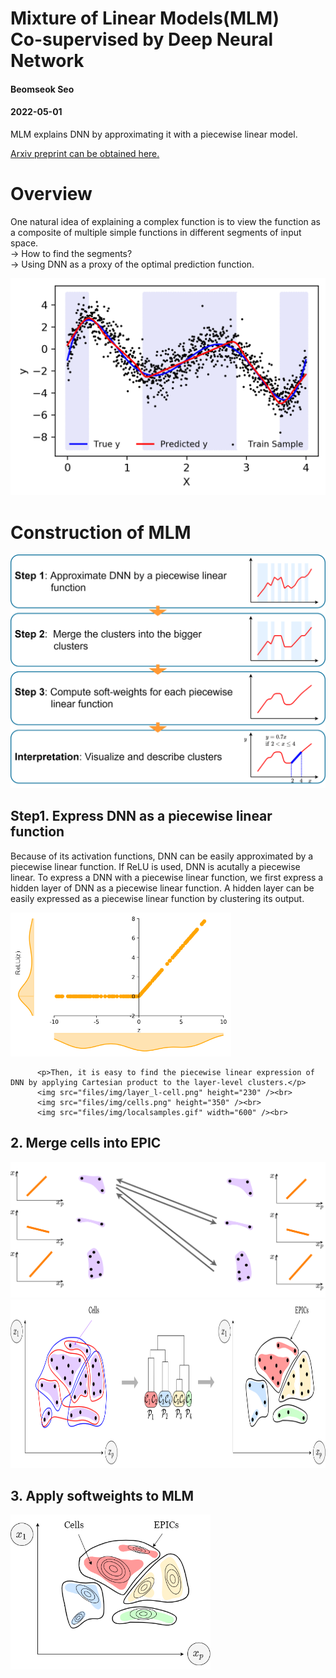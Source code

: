 # Mixture of Linear Models(MLM) <br> Co-supervised by Deep Neural Network
<h4 class="author">Beomseok Seo</h4>
<h4 class="date">2022-05-01</h4>

MLM explains DNN by approximating it with a piecewise linear model.

<a href="https://arxiv.org/abs/2108.04035">Arxiv preprint can be obtained here.</a>


<h1 class="title toc-ignore">Overview</h1>
<p>One natural idea of explaining a complex function is to view the function as a composite of multiple simple functions in different segments of input space.
<br>&rarr; How to find the segments?
<br>&rarr; Using DNN as a proxy of the optimal prediction function.</p>
<img src="files/img/example.png" alt="A toy example" width="600" />


<h1 class="title toc-ignore">Construction of MLM</h1>
<img src="files/img/steps_3.gif" width="600" />

<div id="step1" class="section level2">
<h2>Step1. Express DNN as a piecewise linear function</h2>
          <p> Because of its activation functions, DNN can be easily approximated by a piecewise linear function. If ReLU is used, DNN is acutally a piecewise linear.  To express a DNN with a piecewise linear function, we first express a hidden layer of DNN as a piecewise linear function. A hidden layer can be easily expressed as a piecewise linear function by clustering its output. </p>
          <img src="files/img/relu1.png" height="230" /><br>
                    
          <p>Then, it is easy to find the piecewise linear expression of DNN by applying Cartesian product to the layer-level clusters.</p>
          <img src="files/img/layer_l-cell.png" height="230" /><br>
          <img src="files/img/cells.png" height="350" /><br>
          <img src="files/img/localsamples.gif" width="600" /><br>
</div>          
<div id="step2" class="section level2">
<h2>2. Merge cells into EPIC</h2>
          <img src="files/img/pairwise_prediction.png" width="600" /><br>
          <img src="files/img/epic.png" height="270" /><br>
                    
</div>                    
<div id="step3" class="section level2">
<h2>3. Apply softweights to MLM</h2>
          <img src="files/img/softweights.png" width="320" />

